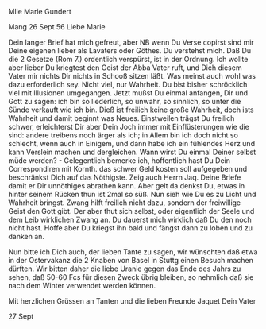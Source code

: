 Mlle Marie Gundert

 Mang 26 Sept 56
Liebe Marie

Dein langer Brief hat mich gefreut, aber NB wenn Du Verse copirst sind mir Deine eigenen lieber als Lavaters oder Göthes. Du verstehst mich. Daß Du die 2 Gesetze (Rom 7.) ordentlich verspürst, ist in der Ordnung. Ich wollte aber lieber Du kriegtest den Geist der Abba Vater ruft, und Dich diesem Vater mir nichts Dir nichts in Schooß sitzen läßt. Was meinst auch wohl was dazu erforderlich sey. Nicht viel, nur Wahrheit. Du bist bisher schröcklich viel mit Illusionen umgegangen. Jetzt mußst Du einmal anfangen, Dir und Gott zu sagen: ich bin so liederlich, so unwahr, so sinnlich, so unter die Sünde verkauft wie ich bin. Dieß ist freilich keine große Wahrheit, doch ists Wahrheit und damit beginnt was Neues. Einstweilen trägst Du freilich schwer, erleichterst Dir aber Dein Joch immer mit Einflüsterungen wie die sind: andere treibens noch ärger als ich; in Allem bin ich doch nicht so schlecht, wenn auch in Einigem, und dann habe ich ein fühlendes Herz und kann Verslein machen und dergleichen. Wann wirst Du einmal Deiner selbst müde werden? - Gelegentlich bemerke ich, hoffentlich hast Du Dein Correspondiren mit Kornth. das schwer Geld kosten soll aufgegeben und beschränkst Dich auf das Nöthigste. Zeig auch Herrn Jaq. Deine Briefe damit er Dir unnöthiges abrathen kann. Aber gelt da denkst Du, etwas in hinter seinem Rücken thun ist 2mal so süß. Nun sieh wie Du es zu Licht und Wahrheit bringst. Zwang hilft freilich nicht dazu, sondern der freiwillige Geist den Gott gibt. Der aber thut sich selbst, oder eigentlich der Seele und dem Leib wirklichen Zwang an. Du dauerst mich wirklich daß Du den noch nicht hast. Hoffe aber Du kriegst ihn bald und fängst dann zu loben und zu danken an.

Nun bitte ich Dich auch, der lieben Tante zu sagen, wir wünschten daß etwa in der Ostervakanz die 2 Knaben von Basel in Stuttg einen Besuch machen dürften. Wir bitten daher die liebe Uranie gegen das Ende des Jahrs zu sehen, daß 50-60 Fcs für diesen Zweck übrig bleiben, so nehmlich daß sie nach dem Winter verwendet werden können.

Mit herzlichen Grüssen an Tanten und die lieben Freunde Jaquet  Dein Vater

27 Sept

